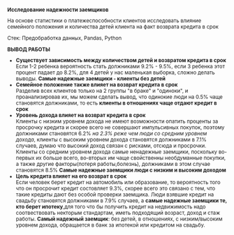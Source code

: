 <small>

**Исследование надежности заемщиков**

На основе статистики о платежеспособности клиентов исследовать влияние семейного положения и количества детей клиента на факт возврата кредита в срок	

Стек: Предобработка данных, Pandas, Python

**ВЫВОД РАБОТЫ**
* **Существует зависимость между количеством детей и возвратом кредита в срок**  <br/>
Если 1-2 ребенка вероятность стать должниками 9.2% - 9.5%, если 3 ребенка этот процент падает до 8.2%, для 4 детей у нас маленькая выборка, сложно делать выводы. **Самые надежные заемщики - клиенты без детей**
* **Семейное положение также влияет на возврат кредита в срок**<br/>
Разделив всех клиентов только на 2 группы "в браке" и "одиноки", и проанализировав их, мы можем сделать вывод, что одинокие люди на 0.5% чаще становятся должниками, то есть **клиенты в отношениях чаще отдают кредит в срок**
* **Уровень дохода влияет на возврат кредита в срок**<br/>
Клиенты с низким уровнем дохода не имеют возможности опатить проценты за просрочку кредита и скорее всего не совершают импульсивных покупок, поэтому должниками становятся 6.2% *на 2.3% реже чем люди со средним уровнем дохода*, клиенты с высоким уровнем дохода становятся должниками в 7.1% случаев, думаю что высокий доход связан с рисками, отсюда и просрочки. Клиенты со средним уровнем дохода самые ненадежные заемщики, поскольку во-первых их больше всего, во-вторых им чаще свойственны необдуманные покупки, а также другие факторы(потеря работы,болезнь), должниками в этом случае становятся 8.5%             **Самые надежные заемщики люди с низким и высоким доходом**
* **Цель кредита влияет на его возврат в срок**<br/>
Если человек берет кредит на автомобиль или образование, то вероятность того что он просрочит кредит состовляет 9.3%, скорее всего это связано с тем, что такие кредиты дают без особой проверки заемщика. Люди взявшие кредит на свадьбу становятся должниками в 7.9% случаев, а **самые надежные заемщики те, кто берет ипотеку**,для того что бы получить кредит на недвижимость надо соотвествовать некторым стандартам, иметь подходящий возраст, доход и стаж работы.
**Самый надежный заемщик**:
без детей, в отношениях, с низким/высоким уровнем дохода, обращается в банк за ипотекой или кредитом на свадьбу.

</small>

